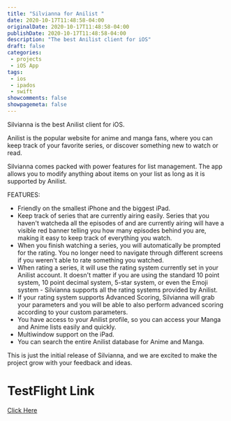 ```yaml
---
title: "Silvianna for Anilist "
date: 2020-10-17T11:48:58-04:00
originalDate: 2020-10-17T11:48:58-04:00
publishDate: 2020-10-17T11:48:58-04:00
description: "The best Anilist client for iOS"
draft: false
categories:
 - projects
 - iOS App
tags:
 - ios
 - ipados
 - swift
showcomments: false
showpagemeta: false
---
```


Silvianna is the best Anilist client for iOS.

Anilist is the popular website for anime and manga fans, where you can keep track of your favorite series, or discover something new to watch or read.

Silvianna comes packed with power features for list management. The app allows you to modify anything about items on your list as long as it is supported by Anilist.

FEATURES:

- Friendly on the smallest iPhone and the biggest iPad.
- Keep track of series that are currently airing easily. Series that you haven't watcheda all the episodes of and are currently airing will have a visible red banner telling you how many episodes behind you are, making it easy to keep track of everything you watch.
- When you finish watching a series, you will automatically be prompted for the rating. You no longer need to navigate through different screens if you weren't able to rate something you watched.
- When rating a series, it will use the rating system currently set in your Anilist account. It doesn't matter if you are using the standard 10 point system, 10 point decimal system, 5-star system, or even the Emoji system - Silvianna supports all the rating systems provided by Anilist.
- If your rating system supports Advanced Scoring, Silvianna will grab your parameters and you will be able to also perform advanced scoring according to your custom parameters.
- You have access to your Anilist profile, so you can access your Manga and Anime lists easily and quickly.
- Multiwindow support on the iPad.
- You can search the entire Anilist database for Anime and Manga.

This is just the initial release of Silvianna, and we are excited to make the project grow with your feedback and ideas.

# TestFlight Link

[Click Here](https://testflight.apple.com/join/fx84oOLT)